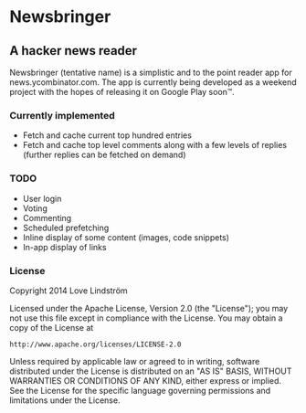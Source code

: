# Newsbringer
## A hacker news reader

Newsbringer (tentative name) is a simplistic and to the point reader app for news.ycombinator.com. The app is currently being developed as a weekend project with the hopes of releasing it on Google Play soon™.

### Currently implemented
* Fetch and cache current top hundred entries
* Fetch and cache top level comments along with a few levels of replies (further replies can be fetched on demand)

### TODO

* User login     
* Voting
* Commenting
* Scheduled prefetching
* Inline display of some content (images, code snippets)
* In-app display of links


### License

Copyright 2014 Love Lindström

Licensed under the Apache License, Version 2.0 (the "License");
you may not use this file except in compliance with the License.
You may obtain a copy of the License at

    http://www.apache.org/licenses/LICENSE-2.0

Unless required by applicable law or agreed to in writing, software
distributed under the License is distributed on an "AS IS" BASIS,
WITHOUT WARRANTIES OR CONDITIONS OF ANY KIND, either express or implied.
See the License for the specific language governing permissions and
limitations under the License.